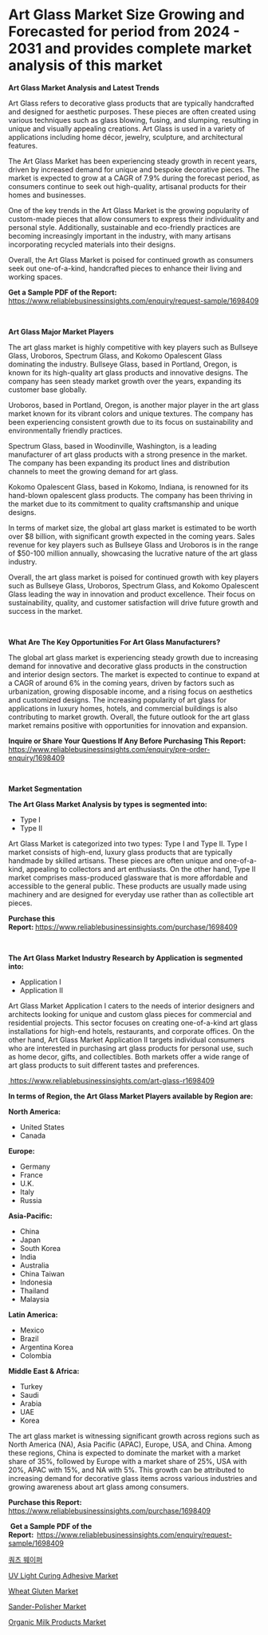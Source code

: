 <p><h1>Art Glass Market Size Growing and Forecasted for period from 2024 - 2031 and provides complete market analysis of this market</h1></p><p><strong>Art Glass Market Analysis and Latest Trends</strong></p>
<p><p>Art Glass refers to decorative glass products that are typically handcrafted and designed for aesthetic purposes. These pieces are often created using various techniques such as glass blowing, fusing, and slumping, resulting in unique and visually appealing creations. Art Glass is used in a variety of applications including home décor, jewelry, sculpture, and architectural features.</p><p>The Art Glass Market has been experiencing steady growth in recent years, driven by increased demand for unique and bespoke decorative pieces. The market is expected to grow at a CAGR of 7.9% during the forecast period, as consumers continue to seek out high-quality, artisanal products for their homes and businesses. </p><p>One of the key trends in the Art Glass Market is the growing popularity of custom-made pieces that allow consumers to express their individuality and personal style. Additionally, sustainable and eco-friendly practices are becoming increasingly important in the industry, with many artisans incorporating recycled materials into their designs. </p><p>Overall, the Art Glass Market is poised for continued growth as consumers seek out one-of-a-kind, handcrafted pieces to enhance their living and working spaces.</p></p>
<p><strong>Get a Sample PDF of the Report:&nbsp;</strong> <a href="https://www.reliablebusinessinsights.com/enquiry/request-sample/1698409">https://www.reliablebusinessinsights.com/enquiry/request-sample/1698409</a></p>
<p>&nbsp;</p>
<p><strong>Art Glass Major Market Players</strong></p>
<p><p>The art glass market is highly competitive with key players such as Bullseye Glass, Uroboros, Spectrum Glass, and Kokomo Opalescent Glass dominating the industry. Bullseye Glass, based in Portland, Oregon, is known for its high-quality art glass products and innovative designs. The company has seen steady market growth over the years, expanding its customer base globally.</p><p>Uroboros, based in Portland, Oregon, is another major player in the art glass market known for its vibrant colors and unique textures. The company has been experiencing consistent growth due to its focus on sustainability and environmentally friendly practices.</p><p>Spectrum Glass, based in Woodinville, Washington, is a leading manufacturer of art glass products with a strong presence in the market. The company has been expanding its product lines and distribution channels to meet the growing demand for art glass.</p><p>Kokomo Opalescent Glass, based in Kokomo, Indiana, is renowned for its hand-blown opalescent glass products. The company has been thriving in the market due to its commitment to quality craftsmanship and unique designs.</p><p>In terms of market size, the global art glass market is estimated to be worth over $8 billion, with significant growth expected in the coming years. Sales revenue for key players such as Bullseye Glass and Uroboros is in the range of $50-100 million annually, showcasing the lucrative nature of the art glass industry.</p><p>Overall, the art glass market is poised for continued growth with key players such as Bullseye Glass, Uroboros, Spectrum Glass, and Kokomo Opalescent Glass leading the way in innovation and product excellence. Their focus on sustainability, quality, and customer satisfaction will drive future growth and success in the market.</p></p>
<p>&nbsp;</p>
<p><strong>What Are The Key Opportunities For Art Glass Manufacturers?</strong></p>
<p><p>The global art glass market is experiencing steady growth due to increasing demand for innovative and decorative glass products in the construction and interior design sectors. The market is expected to continue to expand at a CAGR of around 6% in the coming years, driven by factors such as urbanization, growing disposable income, and a rising focus on aesthetics and customized designs. The increasing popularity of art glass for applications in luxury homes, hotels, and commercial buildings is also contributing to market growth. Overall, the future outlook for the art glass market remains positive with opportunities for innovation and expansion.</p></p>
<p><strong>Inquire or Share Your Questions If Any Before Purchasing This Report:</strong> <a href="https://www.reliablebusinessinsights.com/enquiry/pre-order-enquiry/1698409">https://www.reliablebusinessinsights.com/enquiry/pre-order-enquiry/1698409</a></p>
<p>&nbsp;</p>
<p><strong>Market Segmentation</strong></p>
<p><strong>The Art Glass Market Analysis by types is segmented into:</strong></p>
<p><ul><li>Type I</li><li>Type II</li></ul></p>
<p><p>Art Glass Market is categorized into two types: Type I and Type II. Type I market consists of high-end, luxury glass products that are typically handmade by skilled artisans. These pieces are often unique and one-of-a-kind, appealing to collectors and art enthusiasts. On the other hand, Type II market comprises mass-produced glassware that is more affordable and accessible to the general public. These products are usually made using machinery and are designed for everyday use rather than as collectible art pieces.</p></p>
<p><strong>Purchase this Report:&nbsp;</strong><a href="https://www.reliablebusinessinsights.com/purchase/1698409">https://www.reliablebusinessinsights.com/purchase/1698409</a></p>
<p>&nbsp;</p>
<p><strong>The Art Glass Market Industry Research by Application is segmented into:</strong></p>
<p><ul><li>Application I</li><li>Application II</li></ul></p>
<p><p>Art Glass Market Application I caters to the needs of interior designers and architects looking for unique and custom glass pieces for commercial and residential projects. This sector focuses on creating one-of-a-kind art glass installations for high-end hotels, restaurants, and corporate offices. On the other hand, Art Glass Market Application II targets individual consumers who are interested in purchasing art glass products for personal use, such as home decor, gifts, and collectibles. Both markets offer a wide range of art glass products to suit different tastes and preferences.</p></p>
<p><a href="https://www.reliablebusinessinsights.com/art-glass-r1698409">&nbsp;https://www.reliablebusinessinsights.com/art-glass-r1698409</a></p>
<p><strong>In terms of Region, the Art Glass Market Players available by Region are:</strong></p>
<p>
    <p> <strong> North America: </strong>
        <ul>
            <li>United States</li>
            <li>Canada</li>
        </ul>
        </p> 
    <p> <strong> Europe: </strong>
        <ul>
            <li>Germany</li>
            <li>France</li>
            <li>U.K.</li>
            <li>Italy</li>
            <li>Russia</li>
        </ul>
        </p> 
    <p> <strong> Asia-Pacific: </strong>
        <ul>
            <li>China</li>
            <li>Japan</li>
            <li>South Korea</li>
            <li>India</li>
            <li>Australia</li>
            <li>China Taiwan</li>
            <li>Indonesia</li>
            <li>Thailand</li>
            <li>Malaysia</li>
        </ul>
        </p> 
    <p> <strong> Latin America: </strong>
        <ul>
            <li>Mexico</li>
            <li>Brazil</li>
            <li>Argentina Korea</li>
            <li>Colombia</li>
        </ul>
        </p> 
    <p> <strong> Middle East & Africa: </strong>
        <ul>
            <li>Turkey</li>
            <li>Saudi</li>
            <li>Arabia</li>
            <li>UAE</li>
            <li>Korea</li>
        </ul>
    </p>
    </p>
<p><p>The art glass market is witnessing significant growth across regions such as North America (NA), Asia Pacific (APAC), Europe, USA, and China. Among these regions, China is expected to dominate the market with a market share of 35%, followed by Europe with a market share of 25%, USA with 20%, APAC with 15%, and NA with 5%. This growth can be attributed to increasing demand for decorative glass items across various industries and growing awareness about art glass among consumers.</p></p>
<p><strong>Purchase this Report: </strong><a href="https://www.reliablebusinessinsights.com/purchase/1698409">https://www.reliablebusinessinsights.com/purchase/1698409</a></p>
<p>&nbsp;<strong>Get a Sample PDF of the Report:&nbsp;&nbsp;</strong><a href="https://www.reliablebusinessinsights.com/enquiry/request-sample/1698409">https://www.reliablebusinessinsights.com/enquiry/request-sample/1698409</a></p>
<p><strong></strong></p>
<p><p><a href="https://github.com/WilburKihn5676/Market-Research-Report-List-2/blob/main/1916259122531.md">쿼츠 웨이퍼</a></p><p><a href="https://github.com/castoriffic/Market-Research-Report-List-4/blob/main/uv-light-curing-adhesive-market.md">UV Light Curing Adhesive Market</a></p><p><a href="https://issuu.com/reportprime-2/docs/wheat-gluten-market-size-2030.pptx">Wheat Gluten Market</a></p><p><a href="https://github.com/yoshih12/Market-Research-Report-List-3/blob/main/sander-polisher-market.md">Sander-Polisher Market</a></p><p><a href="https://issuu.com/reportprime-2/docs/organic-milk-products-market-size-2030.pptx">Organic Milk Products Market</a></p></p>